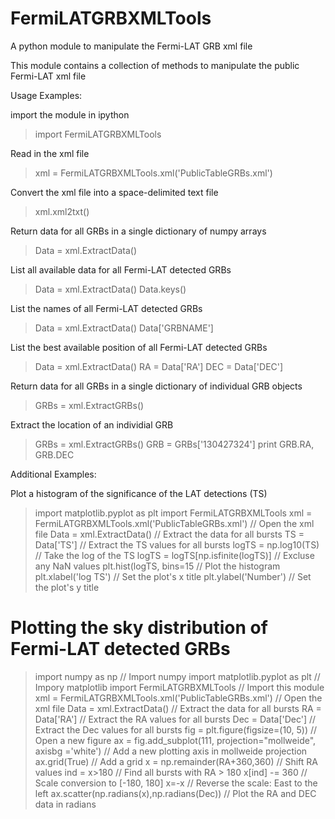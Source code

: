 # FermiLATGRBXMLTools
A python module to manipulate the Fermi-LAT GRB xml file


This module contains a collection of methods to manipulate the public Fermi-LAT xml file

Usage Examples: 

import the module in ipython
>import FermiLATGRBXMLTools

Read in the xml file
>xml = FermiLATGRBXMLTools.xml('PublicTableGRBs.xml')

Convert the xml file into a space-delimited text file
>xml.xml2txt()

Return data for all GRBs in a single dictionary of numpy arrays
>Data = xml.ExtractData()

List all available data for all Fermi-LAT detected GRBs
>Data = xml.ExtractData()
>Data.keys()

List the names of all Fermi-LAT detected GRBs
>Data = xml.ExtractData()
>Data['GRBNAME']

List the best available position of all Fermi-LAT detected GRBs
>Data = xml.ExtractData()
>RA = Data['RA']
>DEC = Data['DEC']

Return data for all GRBs in a single dictionary of individual GRB objects
>GRBs = xml.ExtractGRBs()

Extract the location of an individial GRB
>GRBs = xml.ExtractGRBs()
>GRB = GRBs['130427324']
>print GRB.RA, GRB.DEC


Additional Examples:

Plot a histogram of the significance of the LAT detections (TS)
>import matplotlib.pyplot as plt
>import FermiLATGRBXMLTools
>xml = FermiLATGRBXMLTools.xml('PublicTableGRBs.xml')					// Open the xml file
>Data = xml.ExtractData()								// Extract the data for all bursts
>TS = Data['TS'] 									// Extract the TS values for all bursts
>logTS = np.log10(TS) 									// Take the log of the TS
>logTS = logTS[np.isfinite(logTS)] 							// Excluse any NaN values
>plt.hist(logTS, bins=15									// Plot the histogram
>plt.xlabel('log TS') 									// Set the plot's x title
>plt.ylabel('Number') 									// Set the plot's y title


# Plotting the sky distribution of Fermi-LAT detected GRBs
>import numpy as np 									// Import numpy
>import matplotlib.pyplot as plt 							// Impory matplotlib
>import FermiLATGRBXMLTools 								// Import this module
>xml = FermiLATGRBXMLTools.xml('PublicTableGRBs.xml')					// Open the xml file
>Data = xml.ExtractData()								// Extract the data for all bursts
>RA = Data['RA']										// Extract the RA values for all bursts
>Dec = Data['Dec']	 								// Extract the Dec values for all bursts
>fig = plt.figure(figsize=(10, 5)) 							// Open a new figure
>ax = fig.add_subplot(111, projection="mollweide", axisbg ='white')	 		// Add a new plotting axis in mollweide projection
>ax.grid(True) 										// Add a grid
>x = np.remainder(RA+360,360) 								// Shift RA values
>ind = x>180 										// Find all bursts with RA > 180
>x[ind] -= 360 										// Scale conversion to [-180, 180]
>x=-x 											// Reverse the scale: East to the left
>ax.scatter(np.radians(x),np.radians(Dec)) 						// Plot the RA and DEC data in radians
